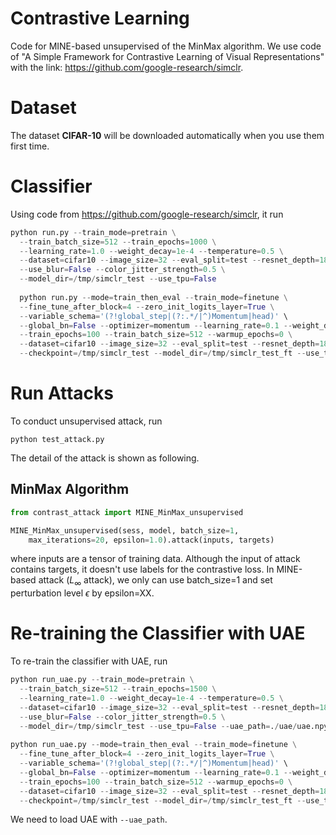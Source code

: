 # Contrastive Learning
Code for MINE-based unsupervised of the MinMax algorithm.
We use code of "A Simple Framework for Contrastive Learning of Visual Representations" with the link: https://github.com/google-research/simclr.

# Dataset
The dataset **CIFAR-10** will be downloaded automatically when you use them first time.

# Classifier
Using code from https://github.com/google-research/simclr, it run
```python
python run.py --train_mode=pretrain \
  --train_batch_size=512 --train_epochs=1000 \
  --learning_rate=1.0 --weight_decay=1e-4 --temperature=0.5 \
  --dataset=cifar10 --image_size=32 --eval_split=test --resnet_depth=18 \
  --use_blur=False --color_jitter_strength=0.5 \
  --model_dir=/tmp/simclr_test --use_tpu=False
  
  python run.py --mode=train_then_eval --train_mode=finetune \
  --fine_tune_after_block=4 --zero_init_logits_layer=True \
  --variable_schema='(?!global_step|(?:.*/|^)Momentum|head)' \
  --global_bn=False --optimizer=momentum --learning_rate=0.1 --weight_decay=0.0 \
  --train_epochs=100 --train_batch_size=512 --warmup_epochs=0 \
  --dataset=cifar10 --image_size=32 --eval_split=test --resnet_depth=18 \
  --checkpoint=/tmp/simclr_test --model_dir=/tmp/simclr_test_ft --use_tpu=False

```

# Run Attacks
To conduct unsupervised attack, run
```
python test_attack.py
```
The detail of the attack is shown as following.

## MinMax Algorithm
```python
from contrast_attack import MINE_MinMax_unsupervised

MINE_MinMax_unsupervised(sess, model, batch_size=1, 
    max_iterations=20, epsilon=1.0).attack(inputs, targets)
```
where inputs are a tensor of training data. Although the input of attack contains targets, it doesn't use labels for the contrastive loss. In MINE-based attack ($L_\infty$ attack), we only can use batch_size=1 and set perturbation level $\epsilon$ by epsilon=XX.

# Re-training the Classifier with UAE
To re-train the classifier with UAE, run
```python
python run_uae.py --train_mode=pretrain \
  --train_batch_size=512 --train_epochs=1500 \
  --learning_rate=1.0 --weight_decay=1e-4 --temperature=0.5 \
  --dataset=cifar10 --image_size=32 --eval_split=test --resnet_depth=18 \
  --use_blur=False --color_jitter_strength=0.5 \
  --model_dir=/tmp/simclr_test --use_tpu=False --uae_path=./uae/uae.npy
  
python run_uae.py --mode=train_then_eval --train_mode=finetune \
  --fine_tune_after_block=4 --zero_init_logits_layer=True \
  --variable_schema='(?!global_step|(?:.*/|^)Momentum|head)' \
  --global_bn=False --optimizer=momentum --learning_rate=0.1 --weight_decay=0.0 \
  --train_epochs=100 --train_batch_size=512 --warmup_epochs=0 \
  --dataset=cifar10 --image_size=32 --eval_split=test --resnet_depth=18 \
  --checkpoint=/tmp/simclr_test --model_dir=/tmp/simclr_test_ft --use_tpu=False --uae_path=./uae/uae.npy

```
We need to load UAE with ```--uae_path```.
